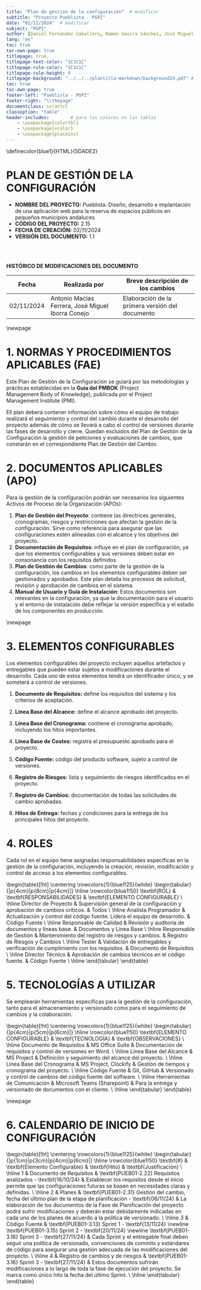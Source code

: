 ```yaml
---
title: "Plan de gestión de la configuración"  # modificar
subtitle: "Proyecto Pueblista - PGPI"
date: "02/11/2024"  # modificar
subject: "PGPI"
author: [Daniel Fernández Caballero, Ramón Gavira Sánchez, José Miguel Iborra Conejo, Antonio Macías Ferrera, Rafael Pulido Cifuentes]
lang: "es"
toc: true
toc-own-page: true
titlepage: true,
titlepage-text-color: "1C1C1C"
titlepage-rule-color: "1C1C1C"
titlepage-rule-height: 0
titlepage-background: "../../../plantilla-markdown/background2V.pdf" # modificar si el doc es horizontal
toc: true
toc-own-page: true
footer-left: "Pueblista - PGPI"
footer-right: "\\thepage"
documentclass: scrartcl
classoption: "table"        
header-includes:        # para los colores en las tablas
    - \usepackage{colortbl}
    - \usepackage{xcolor}
    - \usepackage{placeins}
---
```

\definecolor{blue1}{HTML}{5DADE2}


# PLAN DE GESTIÓN DE LA CONFIGURACIÓN

- **NOMBRE DEL PROYECTO:** Pueblista: Diseño, desarrollo e implantación de una aplicación web para la reserva de espacios públicos en pequeños municipios andaluces
- **CÓDIGO DEL PROYECTO:** 2.15
- **FECHA DE CREACIÓN:** 02/11/2024
- **VERSIÓN DEL DOCUMENTO:** 1.1

<br>

<br>

**HISTÓRICO DE MODIFICACIONES DEL DOCUMENTO**

|Fecha	|Realizada por	|Breve descripción de los cambios |
| ----- | ------------- | ----------------- |
|02/11/2024	| Antonio Macías Ferrera, José Miguel Iborra Conejo |	Elaboración de la primera versión del documento |

\newpage



# 1\. NORMAS Y PROCEDIMIENTOS APLICABLES (FAE)  
Este Plan de Gestión de la Configuración se guiará por las metodologías y prácticas establecidas en la **Guía del PMBOK** (Project Management Body of Knowledge), publicada por el Project Management Institute (PMI). 

Ell plan deberá contener información sobre cómo el equipo de trabajo realizará el seguimiento y control del cambio durante el desarrollo del proyecto además de cómo se llevará a cabo el control de versiones durante las fases de desarrollo y cierre. Quedan excluidos del Plan de Gestión de la Configuración la gestión de peticiones y evaluaciones de cambios, que constarán en el correspondiente Plan de Gestión del Cambio.


# 2\. DOCUMENTOS APLICABLES (APO) 
Para la gestión de la configuración podrán ser necesarios los siguientes Activos de Proceso de la Organización (APOs):

1. **Plan de Gestión del Proyecto**: contiene las directrices generales, cronogramas, riesgos y restricciones que afectan la gestión de la configuración. Sirve como referencia para asegurar que las configuraciones estén alineadas con el alcance y los objetivos del proyecto.
1. **Documentación de Requisitos**: influye en el plan de configuración, ya que los elementos configurables y sus versiones deben estar en consonancia con los requisitos definidos. 
1. **Plan de Gestión de Cambios**: como parte de la gestión de la configuración, los cambios en los elementos configurables deben ser gestionados y aprobados. Este plan detalla los procesos de solicitud, revisión y aprobación de cambios en el sistema.
1. **Manual de Usuario y Guía de Instalación**: Estos documentos son relevantes en la configuración, ya que la documentación para el usuario y el entorno de instalación debe reflejar la versión específica y el estado de los componentes en producción.



\newpage


# 3\. ELEMENTOS CONFIGURABLES
Los elementos configurables del proyecto incluyen aquellos artefactos y entregables que pueden estar sujetos a modificaciones durante el desarrollo. Cada uno de estos elementos tendrá un identificador único, y se someterá a control de versiones.

1. **Documento de Requisitos:** define los requisitos del sistema y los criterios de aceptación.

1. **Línea Base del Alcance:** define el alcance aprobado del proyecto.

1. **Línea Base del Cronograma:** contiene el cronograma aprobado, incluyendo los hitos importantes.

1. **Línea Base de Costes:** registra el presupuesto aprobado para el proyecto.

1. **Código Fuente:** código del producto software, sujeto a control de versiones.

1. **Registro de Riesgos:** lista y seguimiento de riesgos identificados en el proyecto.

1. **Registro de Cambios:** documentación de todas las solicitudes de cambio aprobadas.

1. **Hitos de Entrega:** fechas y condiciones para la entrega de los principales hitos del proyecto.





# 4\. ROLES 
Cada rol en el equipo tiene asignadas responsabilidades específicas en la gestión de la configuración, incluyendo la creación, revisión, modificación y control de acceso a los elementos configurables.

\begin{table}[!ht]
\centering
\rowcolors{1}{blue1!25}{white}
\begin{tabular}{|p{4cm}|p{8cm}|p{4cm}|}
\hline
\rowcolor{blue1!50}
\textbf{ROL} & \textbf{RESPONSABILIDADES} & \textbf{ELEMENTO CONFIGURABLE} \\
\hline
Director de Proyecto & Supervisión general de la configuración y aprobación de cambios críticos. & Todos \\
\hline
Analista Programador & Actualización y control del código fuente. Lidera el equipo de desarrollo. & Código Fuente \\
\hline
Responsable de Calidad & Revisión y auditoría de documentos y líneas base. & Documentos y Línea Base \\
\hline
Responsable de Gestión & Mantenimiento del registro de riesgos y cambios. & Registro de Riesgos y Cambios \\
\hline
Tester & Validación de entregables y verificación de cumplimiento con los requisitos. & Documento de Requisitos \\
\hline
Director Técnico & Aprobación de cambios técnicos en el código fuente. & Código Fuente \\
\hline
\end{tabular}
\end{table}



# 5\. TECNOLOGÍAS A UTILIZAR 
Se emplearán herramientas específicas para la gestión de la configuración, tanto para el almacenamiento y versionado como para el seguimiento de cambios y la colaboración.

\begin{table}[!ht]
\centering
\rowcolors{1}{blue1!25}{white}
\begin{tabular}{|p{4cm}|p{5cm}|p{6cm}|}
\hline
\rowcolor{blue1!50}
\textbf{ELEMENTO CONFIGURABLE} & \textbf{TECNOLOGÍA} & \textbf{OBSERVACIONES} \\
\hline
Documento de Requisitos & MS Office Suite & Documentación de requisitos y control de versiones en Word. \\
\hline
Línea Base del Alcance & MS Project & Definición y seguimiento del alcance del proyecto. \\
\hline
Línea Base del Cronograma & MS Project, Clockify & Gestión de tiempos y cronograma del proyecto. \\
\hline
Código Fuente & Git, GitHub & Versionado y control de cambios del código fuente del software. \\
\hline
Herramientas de Comunicación & Microsoft Teams (Sharepoint) & Para la entrega y versionado de documentos con el cliente. \\
\hline
\end{tabular}
\end{table}


\newpage


# 6\. CALENDARIO DE INICIO DE CONFIGURACIÓN 

\begin{table}[!ht]
\centering
\rowcolors{1}{blue1!25}{white}
\begin{tabular}{|p{1cm}|p{3cm}|p{4cm}|p{6cm}|}
\hline
\rowcolor{blue1!50}
\textbf{\#} & \textbf{Elemento Configurable} & \textbf{Hito} & \textbf{Justificación} \\
\hline
1 & Documento de Requisitos & \textbf{PUEB01-2.22} Requisitos analizados - \textbf{16/10/24} & Establecer los requisitos desde el inicio permite que las configuraciones futuras se basen en necesidades claras y definidas. \\
\hline
2 & Planes & \textbf{PUEB01-2.31} Gestión del cambio, fecha del último plan de la etapa de planificación - \textbf{06/11/24} & La elaboración de los documentos de la Fase de Planificación del proyecto podrá sufrir modificaciones y deberán estar debidamente indicadas en cada uno de los planes de acuerdo a la política de versionado. \\
\hline
3 & Código Fuente & \textbf{PUEB01-3.13} Sprint 1 - \textbf{13/11/24} \newline \textbf{PUEB01-3.15} Sprint 2 - \textbf{20/11/24} \newline \textbf{PUEB01-3.16} Sprint 3 - \textbf{27/11/24} & Cada Sprint y el entregable final deben seguir una política de versionado, convenciones de commits y estándares de código para asegurar una gestión adecuada de las modificaciones del proyecto.  \\
\hline
4 & Registro de cambios y de riesgos & \textbf{PUEB01-3.16} Sprint 3 - \textbf{27/11/24} & Estos documentos sufrirán modificaciones a lo largo de toda la fase de ejecución del proyecto. Se marca como único hito la fecha del último Sprint. \\
\hline
\end{tabular}
\end{table}

